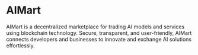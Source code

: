 # AIMart
AIMart is a decentralized marketplace for trading AI models and services using blockchain technology. Secure, transparent, and user-friendly, AIMart connects developers and businesses to innovate and exchange AI solutions effortlessly.
